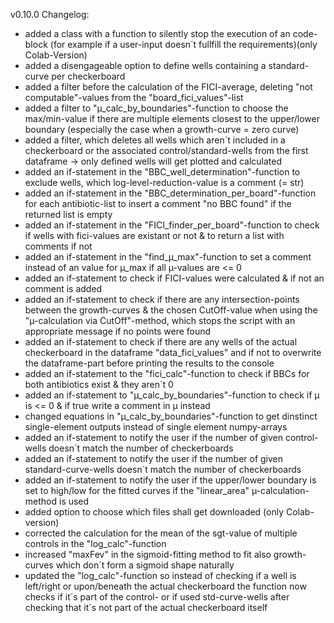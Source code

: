 v0.10.0 Changelog:
- added a class with a function to silently stop the execution of an code-block (for example if a user-input doesn´t fullfill the requirements)(only Colab-Version)
- added a disengageable option to define wells containing a standard-curve per checkerboard 
- added a filter before the calculation of the FICI-average, deleting "not computable"-values from the "board_fici_values"-list
- added a filter to "µ_calc_by_boundaries"-function to choose the max/min-value if there are multiple elements closest to the upper/lower boundary (especially the case when a growth-curve = zero curve)
- added a filter, which deletes all wells which aren´t included in a checkerboard or the associated control/standard-wells from the first dataframe -> only defined wells will get plotted and calculated
- added an if-statement in the "BBC_well_determination"-function to exclude wells, which log-level-reduction-value is a comment (= str)
- added an if-statement in the "BBC_determination_per_board"-function for each antibiotic-list to insert a comment "no BBC found" if the returned list is empty
- added an if-statement in the "FICI_finder_per_board"-function to check if wells with fici-values are existant or not & to return a list with comments if not
- added an if-statement in the "find_µ_max"-function to set a comment instead of an value for µ_max if all µ-values are <= 0
- added an if-statement to check if FICI-values were calculated & if not an comment is added
- added an if-statement to check if there are any intersection-points between the growth-curves & the chosen CutOff-value when using the "µ-calculation via CutOff"-method, which stops the script with an appropriate message if no points were found
- added an if-statement to check if there are any wells of the actual checkerboard in the dataframe "data_fici_values" and if not to overwrite the dataframe-part before printing the results to the console
- added an if-statement to the "fici_calc"-function to check if BBCs for both antibiotics exist & they aren´t 0
- added an if-statement to "µ_calc_by_boundaries"-function to check if µ is <= 0 & if true write a comment in µ instead
- changed equations in "µ_calc_by_boundaries"-function to get dinstinct single-element outputs instead of single element numpy-arrays
- added an if-statement to notify the user if the number of given control-wells doesn´t match the number of checkerboards
- added an if-statement to notify the user if the number of given standard-curve-wells doesn´t match the number of checkerboards
- added an if-statement to notify the user if the upper/lower boundary is set to high/low for the fitted curves if the "linear_area" µ-calculation-method is used
- added option to choose which files shall get downloaded (only Colab-version)
- corrected the calculation for the mean of the sgt-value of multiple controls in the "log_calc"-function
- increased "maxFev" in the sigmoid-fitting method to fit  also growth-curves which don´t form a sigmoid shape naturally
- updated the "log_calc"-function so instead of checking if a well is left/right or upon/beneath the actual checkerboard the function now checks if it´s part of the control- or if used std-curve-wells after checking that it´s not part of the actual checkerboard itself 
